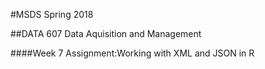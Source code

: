 #MSDS Spring 2018 

##DATA 607 Data Aquisition and Management

####Week 7 Assignment:Working with XML and JSON in R
